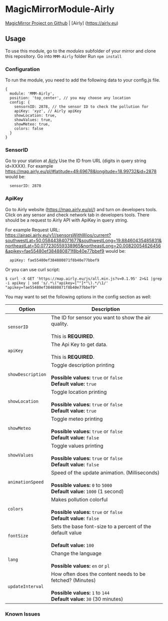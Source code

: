 # MagicMirrorModule-Airly

[MagicMirror Project on Github](https://github.com/MichMich/MagicMirror) | [Airly] (https://airly.eu)

## Usage 

To use this module, go to the *modules* subfolder of your mirror and clone this repository.
Go into `MMM-Airly` folder
Run `npm install`

### Configuration

To run the module, you need to add the following data to your config.js file.

```
{
  module: 'MMM-Airly',
  position: 'top_center', // you may choose any location
  config: {
    sensornID: 2878, // the sensor ID to check the pollution for
    apiKey: 'xyz', // Airly apiKey
    showLocation: true,
    showValues: true,
    showMeteo: true,
    colors: false
  }
}
```
### SensorID
Go to your station at [Airly](https://map.airly.eu/pl/)
Use the ID from URL (digits in query string id=XXXX).
For example https://map.airly.eu/pl/#latitude=49.69678&longitude=18.99732&id=2878 would be:
```
  sensorID: 2878
```

### ApiKey
Go to Airly website (https://map.airly.eu/pl/) and turn on developers tools.
Click on any sensor and check network tab in developers tools.
There should be a request to Airly API with ApiKey in query string.

For example Request URL: https://airapi.airly.eu/v1//sensorsWithWios/current?southwestLat=50.05844384071677&southwestLong=19.88460435485831&northeastLat=50.077230559338965&northeastLong=20.00820054626456&apikey=fae55480ef384880871f8b40e77bbef9 would be:
```
  apiKey: fae55480ef384880871f8b40e77bbef9
```
Or you can use curl script:
```
$ curl -X GET 'https://map.airly.eu/js/all.min.js?v=0.1.95' 2>&1 |grep -i apikey | sed 's/.*\("apikey=[^"]*"\).*/\1/'
"apikey=fae55480ef384880871f8b40e77bbef9"
```

You may want to set the following options in the config section as well:

| Option |  Description | 
|---|---|
| `sensorID` | The ID for sensor you want to show the air quality.<br><br>This is **REQUIRED**. | 
| `apiKey` | The Api Key to get data.<br><br>This is **REQUIRED**. | 
| `showDescription` | Toggle description printing<br><br>**Possible values:** `true` or `false`<br>**Default value:** `true` |
| `showLocation` | Toggle location printing<br><br>**Possible values:** `true` or `false`<br>**Default value:** `true` |
| `showMeteo` | Toggle meteo printing<br><br>**Possible values:** `true` or `false`<br>**Default value:** `false` |
| `showValues` | Toggle values printing<br><br>**Possible values:** `true` or `false`<br>**Default value:** `false` | 
| `animationSpeed` | Speed of the update animation. (Milliseconds)<br><br>**Possible values:** `0` to `5000`<br>**Default value:** `1000` (1 second) | 
| `colors` | Makes pollution colorful<br><br>**Possible values:** `true` or `false`<br>**Default value:** `false` | 
| `fontSize` | Sets the base font-size to a percent of the default value<br><br>**Default value:** `100` | 
| `lang` | Change the language<br><br>**Possible values:** `en` or `pl` | 
| `updateInterval` | How often does the content needs to be fetched? (Minutes)<br><br>**Possible values:** `1` to `144`<br>**Default value:** `30` (30 minutes) | 

### Known Issues
